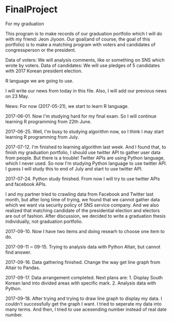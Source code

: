 # FinalProject
For my graduation

This program is to make records of our graduation portfolio which I will do with my friend: Jeon Jiyoon.
Our goal(and of course, the goal of this portfolio) is to make a matching program with voters and candidates of congressperson or the president.

Data of voters: We will analysis comments, like or something on SNS which wrote by voters.
Data of candidates: We will use pledges of 5 candidates with 2017 Korean president election.

R language we are going to use.

I will write our news from today in this file. Also, I will add our previous news on 23 May.

News:
For now (2017-05-21), we start to learn R language.

2017-06-01.
Now I'm studying hard for my final exam. So I will continue learning R programming from 22th June.

2017-06-25.
Well, I'm busy to studying algorithm now, so I think I may start learning R programming from July.

2017-07-12.
I'm finished to learning algorithm last week. And I found that, to finish my graduation portfolio, I should use twitter API to gather user data from people. But there is a trouble! Twitter APIs are using Python language, which I never used. So now I'm studying Python language to use twitter API. I guess I will study this to end of July and start to use twitter API.

2017-07-24.
Python study finished. From now I will try to use twitter APIs and facebook APIs.

I and my partner tried to crawling data from Facebook and Twitter last month, but after long time of trying, we found that we cannot gather data which we want via security policy of SNS service company. And we also realized that matching candidate of the presidential election and electors are out of fashion. 
After discussion, we decided to write a graduation thesis individually, not graduation portfolio.

2017-09-10.
Now I have two items and doing researh to choose one item to do.

2017-09-11 ~ 09-15. 
Trying to analysis data with Python Altair, but cannot find answer.

2017-09-16. 
Data gathering finished. Change the way get line graph from Altair to Pandas.

2017-09-17.
Data arrangement completed. Next plans are: 1. Display South Korean land into divided areas with specific mark. 2. Analysis data with Python.

2017-09-18.
After trying and trying to draw line graph to display my data. I couldn't successfully get the graph I want. I tried to seperate my data into many terms. And then, I tried to use acesending number instead of real date number.
